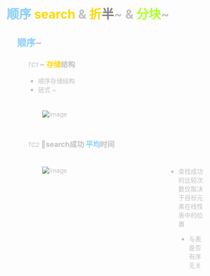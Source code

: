  <span style="color: silver;">

#  <span style="color: silver;"><span style="color: LightSkyBlue;">顺序</span> <span style="color: Gold;">search</span> &  <span style="color: Gold;">折</span><span style="color: gray;">半</span>~ &  <span style="color: GreenYellow;">分块</span>~
<ul>

## <span style="color: silver;"><span style="color: LightSkyBlue;">顺序</span>~
<ul>

###  <span style="color: silver;"><span style="font-weight: normal; font-size: smaller; font-style: italic;">TC1</span> ~  <span style="color: Gold;">存储</span>结构
- 顺序存储结构
- 链式 ~

<ul>
<div style="display: flex;">
  <div style="flex: 100%; padding: 10px;">

![image](https://bluejedis.github.io/picx-images-hosting/DS/image.361pn2m8h7.png)

  </div>
  <div style="flex: 50%; padding: 10px;">



  </div>
</div>
</ul>

###  <span style="color: silver;"><span style="font-weight: normal; font-size: smaller; font-style: italic;">TC2</span> 🌟search成功 <span style="color: LightSkyBlue;">平均</span>时间

<ul>
<div style="display: flex;">
  <div style="flex: 100%; padding: 10px;">

![image](https://bluejedis.github.io/picx-images-hosting/DS/image.3yel4v13mm.png)

  </div>
  <div style="flex: 30%; padding: 10px;">

- 查找成功的比较次数仅取决于目标元素在线性表中的位置
  - 与表是否有序无关 

  </div>
  <div style="flex: 10%; padding: 10px;">

  </div>
</div>
</ul>


</ul>
</ul>

